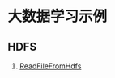 # 大数据学习示例
## HDFS
1. [ReadFileFromHdfs](hdfs/src/main/java/com/linch/bigdata/hdfs/ReadFileFromHdfs.java)